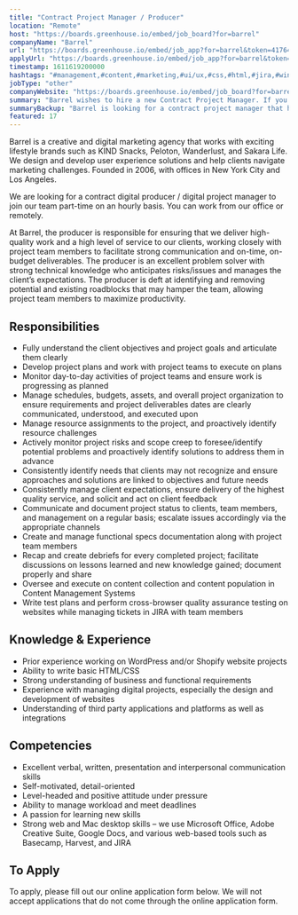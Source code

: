 ```yaml
---
title: "Contract Project Manager / Producer"
location: "Remote"
host: "https://boards.greenhouse.io/embed/job_board?for=barrel"
companyName: "Barrel"
url: "https://boards.greenhouse.io/embed/job_app?for=barrel&token=4176440003"
applyUrl: "https://boards.greenhouse.io/embed/job_app?for=barrel&token=4176440003#app"
timestamp: 1611619200000
hashtags: "#management,#content,#marketing,#ui/ux,#css,#html,#jira,#windows,#wordpress,#branding"
jobType: "other"
companyWebsite: "https://boards.greenhouse.io/embed/job_board?for=barrel"
summary: "Barrel wishes to hire a new Contract Project Manager. If you have prior experience working on WordPress and/or Shopify website projects, consider applying."
summaryBackup: "Barrel is looking for a contract project manager that has experience in: #management, #content, #marketing."
featured: 17
---
```


Barrel is a creative and digital marketing agency that works with exciting lifestyle brands such as KIND Snacks, Peloton, Wanderlust, and Sakara Life. We design and develop user experience solutions and help clients navigate marketing challenges. Founded in 2006, with offices in New York City and Los Angeles.

We are looking for a contract digital producer / digital project manager to join our team part-time on an hourly basis. You can work from our office or remotely.

At Barrel, the producer is responsible for ensuring that we deliver high-quality work and a high level of service to our clients, working closely with project team members to facilitate strong communication and on-time, on-budget deliverables. The producer is an excellent problem solver with strong technical knowledge who anticipates risks/issues and manages the client’s expectations. The producer is deft at identifying and removing potential and existing roadblocks that may hamper the team, allowing project team members to maximize productivity.

## Responsibilities

*   Fully understand the client objectives and project goals and articulate them clearly
*   Develop project plans and work with project teams to execute on plans
*   Monitor day-to-day activities of project teams and ensure work is progressing as planned
*   Manage schedules, budgets, assets, and overall project organization to ensure requirements and project deliverables dates are clearly communicated, understood, and executed upon
*   Manage resource assignments to the project, and proactively identify resource challenges
*   Actively monitor project risks and scope creep to foresee/identify potential problems and proactively identify solutions to address them in advance
*   Consistently identify needs that clients may not recognize and ensure approaches and solutions are linked to objectives and future needs
*   Consistently manage client expectations, ensure delivery of the highest quality service, and solicit and act on client feedback
*   Communicate and document project status to clients, team members, and management on a regular basis; escalate issues accordingly via the appropriate channels
*   Create and manage functional specs documentation along with project team members
*   Recap and create debriefs for every completed project; facilitate discussions on lessons learned and new knowledge gained; document properly and share
*   Oversee and execute on content collection and content population in Content Management Systems
*   Write test plans and perform cross-browser quality assurance testing on websites while managing tickets in JIRA with team members

## Knowledge & Experience

*   Prior experience working on WordPress and/or Shopify website projects
*   Ability to write basic HTML/CSS
*   Strong understanding of business and functional requirements
*   Experience with managing digital projects, especially the design and development of websites
*   Understanding of third party applications and platforms as well as integrations

## Competencies

*   Excellent verbal, written, presentation and interpersonal communication skills
*   Self-motivated, detail-oriented
*   Level-headed and positive attitude under pressure
*   Ability to manage workload and meet deadlines
*   A passion for learning new skills
*   Strong web and Mac desktop skills – we use Microsoft Office, Adobe Creative Suite, Google Docs, and various web-based tools such as Basecamp, Harvest, and JIRA

## To Apply

To apply, please fill out our online application form below. We will not accept applications that do not come through the online application form.
